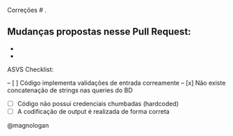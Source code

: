 Correções # .

Mudanças propostas nesse Pull Request: 
-
-
-


ASVS Checklist: 

– [ ] Código implementa validações de entrada correamente
– [x] Não existe concatenação de strings nas queries do BD
- [ ] Código não possui credenciais chumbadas (hardcoded)
- [ ] A codificação de output é realizada de forma correta

@magnologan 


